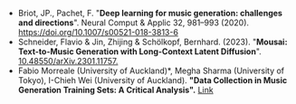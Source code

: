 - Briot, JP., Pachet, F. "**Deep learning for music generation: challenges and directions**". Neural Comput & Applic 32, 981–993 (2020). 
https://doi.org/10.1007/s00521-018-3813-6
- Schneider, Flavio & Jin, Zhijing & Schölkopf, Bernhard. (2023). "**Mousai: Text-to-Music Generation with Long-Context Latent Diffusion**". [10.48550/arXiv.2301.11757.](https://arxiv.org/abs/2301.11757)
- Fabio Morreale (University of Auckland)*, Megha Sharma (University of Tokyo), I-Chieh Wei (University of Auckland). **"Data Collection in Music Generation Training Sets: A Critical Analysis".** [Link](https://ismir2023program.ismir.net/poster_15.html)
